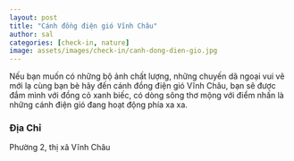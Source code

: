 ```yaml
---
layout: post
title: "Cánh đồng điện gió Vĩnh Châu"
author: sal
categories: [check-in, nature]
image: assets/images/check-in/canh-dong-dien-gio.jpg
---
```


Nếu bạn muốn có những bộ ảnh chất lượng, những chuyến dã ngoại vui vẽ mới lạ cùng bạn bè hãy đến cánh đồng điện gió Vĩnh Châu, bạn sẽ được đắm mình với đồng cỏ xanh biếc, có dòng sông thơ mộng với điểm nhấn là những cánh điện gió đang hoạt động phía xa xa.

### Địa Chỉ

Phường 2, thị xã Vĩnh Châu
